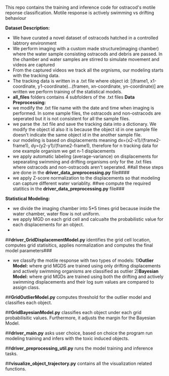 This repo contains the training and inference code for ostracod's motile reponse classification. Motile response is actively swimming vs drifting behaviour

__Dataset Description:__
- We have curated a novel dataset of ostracods hatched in a controlled labtrory environment 
- We perform imaging with a custom made structure(imaging chamber) where the water sample consisting ostracods and debris are passed. In the chamber and water samples are stirred to simulate movement and videos are captured
- From the captured videos we track all the orgnisms, our modeling starts with the tracking data. 
- The tracking data is written in a .txt file where object id: [(frame1, x1-coordinate, y1-coordinate)...(framen, xn-coordinate, yn-coordinate)] are written we perform training of the statistical models.
- __all_files__ folders contains 4 subfolders of the .txt files
__Data Preprocessing:__ 
- we modify the .txt file name with the date and time when imaging is performed. In some sample files, the ostracods and non-ostracods are seperated but it is not consistent for all the sample files. 
- we parse the .txt file and save the tracking data into a dictionary. We modify the object id also it is because the object id in one sample file doesn't indicate the same object id in the another sample file. 
- our modeling is based on displacements meaning dx=(x2-x1)/(frame2-frame1), dy=(y2-y1)/(frame2-frame1), therefore for n tracking data for one example organism we get n-1 displacements
- we apply automatic labeling (average-variance) on displacements for sepearating swimming and drifting organisms only for the .txt files where ostracods and non-ostracods aren't seperated. 
##all these steps are done in the __driver_data_preprocessing.py__ file####
- we apply Z-score normalization to the displacements so that modeling can capture different water variablity.
##we compute the required statitics in the __driver_data_preprocessing.py__ file###
  
__Statistical Modeling:__
- we divide the imaging chamber into 5*5 times grid because inside the water chamber, water flow is not uniform. 
- we apply MGD on each grid cell and calcualte the probabilistic value for each displacements for an object.
- 
##__driver_GridDisplacementModel.py__ identifies the grid cell location, computes grid statisitics, applies normalization and computes the final model parameters###
- we classify the motile response with two types of models: 1)__Outlier Model:__ where grid MGDS are trained using only drifting displacements and actively swimming organisms are classified as outlier
                                                            2)__Bayesian Model:__ where grid MGDs are trained using both the drifting and actively swimming displacements and their log sum values are compared to assign class.
  
##__GridOutlierModel.py__ computes threshold for the outlier model and classifies each object. 

##__GridBayesianModel.py__ classifies each object under each grid probabilisitic values. Furthermore, it adjusts the margin for the Bayesian Model. 

##__driver_main.py__ asks user choice, based on choice the program run modeling training and infers with the toxic induced objects. 

##__driver_preprocessing_util.py__ runs the model training and inference tasks. 

##__visualize_object_trajectory.py__ contains all the visualization related functions.  

